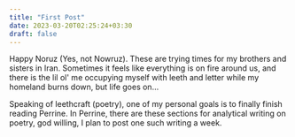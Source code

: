 ```yaml
---
title: "First Post"
date: 2023-03-20T02:25:24+03:30
draft: false
---
```


Happy Noruz (Yes, not Nowruz). These are trying times for my brothers and sisters in Iran. Sometimes it feels like everything is on fire around us, and there is the lil ol' me occupying myself with leeth and letter while my homeland burns down, but life goes on...

Speaking of leethcraft (poetry), one of my personal goals is to finally finish reading Perrine. In Perrine, there are these sections for analytical writing on poetry, god willing, I plan to post one such writing a week.